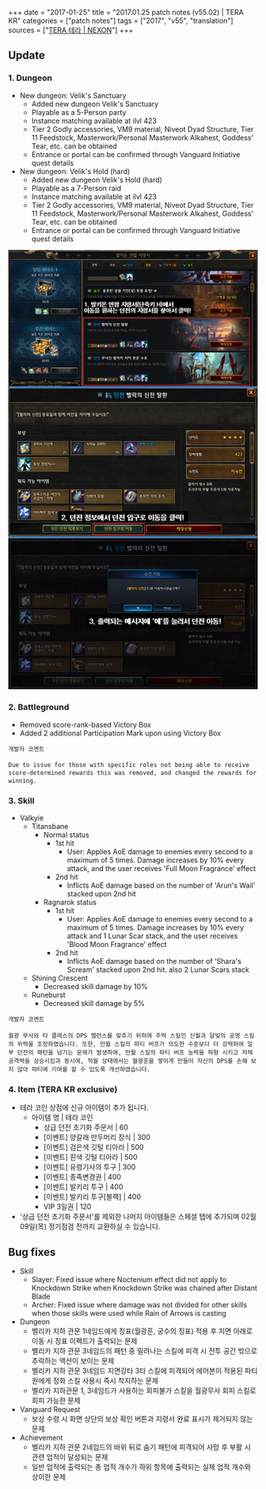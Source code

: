 +++
date = "2017-01-25"
title = "2017.01.25 patch notes (v55.02) | TERA KR"
categories = ["patch notes"]
tags = ["2017", "v55", "translation"]
sources = ["[TERA 테라 | NEXON](http://tera.nexon.com/news/update/view.aspx?n4articlesn=261)"]
+++

## Update

### **1.** Dungeon
- New dungeon: Velik's Sanctuary
  - Added new dungeon Velik's Sanctuary
  - Playable as a 5-Person party
  - Instance matching available at ilvl 423
  - Tier 2 Godly accessories, VM9 material, Niveot Dyad Structure, Tier 11 Feedstock, Masterwork/Personal Masterwork Alkahest, Goddess' Tear, etc. can be obtained
  - Entrance or portal can be confirmed through Vanguard Initiative quest details
- New dungeon: Velik's Hold (hard)
  - Added new dungeon Velik's Hold (hard)
  - Playable as a 7-Person raid
  - Instance matching available at ilvl 423
  - Tier 2 Godly accessories, VM9 material, Niveot Dyad Structure, Tier 11 Feedstock, Masterwork/Personal Masterwork Alkahest, Goddess' Tear, etc. can be obtained
  - Entrance or portal can be confirmed through Vanguard Initiative quest details

![](/images/patch/v55-02_1.png)

### **2.** Battleground
- Removed score-rank-based Victory Box
- Added 2 additional Participation Mark upon using Victory Box

```
개발자 코멘트

Due to issue for those with specific roles not being able to receive score-determined rewards this was removed, and changed the rewards for winning.
```

### **3.** Skill
- Valkyie
  - Titansbane
    - Normal status
      - 1st hit
        - User: Applies AoE damage to enemies every second to a maximum of 5 times. Damage increases by 10% every attack, and the user receives 'Full Moon Fragrance' effect
      - 2nd hit
        - Inflicts AoE damage based on the number of 'Arun's Wail' stacked upon 2nd hit
    - Ragnarok status
      - 1st hit
        - User: Applies AoE damage to enemies every second to a maximum of 5 times. Damage increases by 10% every attack and 1 Lunar Scar stack, and the user receives 'Blood Moon Fragrance' effect
      - 2nd hit
        - Inflicts AoE damage based on the number of 'Shara's Scream' stacked upon 2nd hit. also 2 Lunar Scars stack
  - Shining Crescent
    - Decreased skill damage by 10%
  - Runeburst
    - Decreased skill damage by 5%

```
개발자 코멘트

월광 무사와 타 클래스의 DPS 밸런스를 맞추기 위하여 주력 스킬인 신월과 달빛의 공명 스킬의 위력을 조정하였습니다. 또한, 만월 스킬의 파티 버프가 의도한 수준보다 더 강력하여 일부 던전의 패턴을 넘기는 문제가 발생하여, 만월 스킬의 파티 버프 능력을 하향 시키고 자체 공격력을 상승시킴과 동시에, 적월 상태에서는 월광흔을 쌓이게 만들어 자신의 DPS를 손해 보지 않아 파티에 기여를 할 수 있도록 개선하였습니다.
```

### **4.** Item (TERA KR exclusive)
- 테라 코인 상점에 신규 아이템이 추가 됩니다.
  - 아이템 명 | 테라 코인
    - 상급 던전 초기화 주문서 | 60
    - [이벤트] 양갈래 만두머리 장식 | 300
    - [이벤트] 검은색 깃털 티아라 | 500
    - [이벤트] 흰색 깃털 티아라 | 500
    - [이벤트] 유령기사의 투구 | 300
    - [이벤트] 종족변경권 | 400
    - [이벤트] 발키리 투구 | 400
    - [이벤트] 발키리 투구[블랙] | 400
    - VIP 3일권 | 120
- '상급 던전 초기화 주문서'를 제외한 나머지 아이템들은 스페셜 탭에 추가되며 02월 09일(목) 정기점검 전까지 교환하실 수 있습니다.

## Bug fixes

- Skill
  - Slayer: Fixed issue where Noctenium effect did not apply to Knockdown Strike when Knockdown Strike was chained after Distant Blade
  - Archer: Fixed issue where damage was not divided for other skills when those skills were used while Rain of Arrows is casting
- Dungeon
  - 벨리카 지하 관문 1네임드에게 징표(월광흔, 궁수의 징표) 적용 후 지면 아래로 이동 시 징표 이펙트가 출력되는 문제
  - 벨리카 지하 관문 3네임드의 패턴 중 밀려나는 스킬에 피격 시 전투 공간 밖으로 추락하는 액션이 보이는 문제
  - 벨리카 지하 관문 3네임드 지면강타 3타 스킬에 피격되어 에어본이 적용된 파티원에게 정화 스킬 사용시 즉시 착지하는 문제
  - 벨리카 지하관문 1, 3네임드가 사용하는 회피불가 스킬을 월광무사 회피 스킬로 회피 가능한 문제
- Vanguard Request
  - 보상 수령 시 화면 상단의 보상 확인 버튼과 지령서 완료 표시가 제거되지 않는 문제
- Achievement
  - 벨리카 지하 관문 2네임드의 바위 뒤로 숨기 패턴에 피격되어 사망 후 부활 시 관련 업적이 달성되는 문제
  - 일반 업적에 출력되는 총 업적 개수가 하위 항목에 출력되는 실제 업적 개수와 상이한 문제
